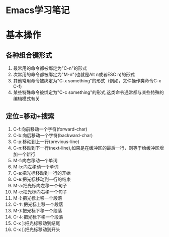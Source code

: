 # Emacs学习笔记
# 基本操作
## 各种组合键形式
1. 最常用的命令都被绑定为"C-n"的形式
2. 次常用的命令都被绑定为"M-n"(也就是Alt n或者ESC n)的形式
3. 其他常用命令被绑定为"C-x something"的形式（例如，文件操作类命令C-x C-f)
4. 某些特殊命令被绑定为"C-c something"的形式,这类命令通常都与某些特殊的编辑模式有关

## 定位=移动+搜索
1. C-f:向前移动一个字符(forward-char)
2. C-b:向后移动一个字符(backward-char)
3. C-p:移动到上一行(previous-line)
4. C-n:移动到下一行(next-line),如果是在缓冲区的最后一行，则等于给缓冲区增加一个新行
5. M-f:向右移动一个单词
6. M-b:向左移动一个单词
7. C-a:把光标移动到一行的开始
8. C-e:把光标移动到一行的结束
9. M-a:把光标向左移一个句子
10. M-e:把光标向右移一个句子
11. M-{:把光标上移一个段落
12. C-↑:把光标上移一个段落
13. M-}:把光标下移一个段落
14. C-↓:把光标下移一个段落
15. C-x ]:把光标移动到结尾
16. C-x [:把光标移动到开头